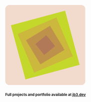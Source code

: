 <a href="https://github.com/jb3/fractal"><img width="256px" src="fractal-20251031-225410.png"/></a>

<sub>**Full projects and portfolio available at [jb3.dev](https://jb3.dev/)**</sub>
